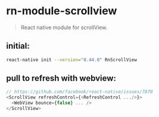 # rn-module-scrollview
> React native module for scrollView.

## initial:
```bash
react-native init --version="0.44.0" RnScrollView
```

## pull to refresh with webview:
```js
// https://github.com/facebook/react-native/issues/7870
<ScrollView refreshControl={<RefreshControl .../>}>
  <WebView bounce={false} ... />
</ScrollView>
```